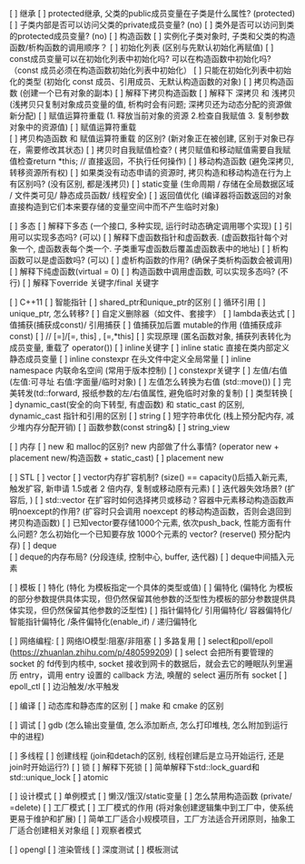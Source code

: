 [ ] 继承
    [ ] protected继承, 父类的public成员变量在子类是什么属性? (protected)
    [ ] 子类内部是否可以访问父类的private成员变量? (no)
    [ ] 类外是否可以访问到类的protected成员变量? (no)
    [ ] 构造函数 
        [ ] 实例化子类对象时, 子类和父类的构造函数/析构函数的调用顺序？
        [ ] 初始化列表 (区别与先默认初始化再赋值)
            [ ] const成员变量可以在初始化列表中初始化吗? 可以在构造函数中初始化吗? （const 成员必须在构造函数初始化列表中初始化）
            [ ] 只能在初始化列表中初始化的类型 (初始化 const 成员、引用成员、无默认构造函数的对象)
    [ ] 拷贝构造函数 (创建一个已有对象的副本)
        [ ] 解释下拷贝构造函数 
        [ ] 解释下 深拷贝 和 浅拷贝 (浅拷贝只复制对象成员变量的值, 析构时会有问题; 深拷贝还为动态分配的资源做新分配)
        [ ] 赋值运算符重载 (1. 释放当前对象的资源 2.检查自我赋值 3. 复制参数对象中的资源值)
    [ ] 赋值运算符重载        
        [ ] 拷贝构造函数 和 赋值运算符重载 的区别? (新对象正在被创建, 区别于对象已存在，需要修改其状态)
        [ ] 拷贝时自我赋值检查? ( 拷贝赋值和移动赋值需要自我赋值检查return *this;  // 直接返回，不执行任何操作)
    [ ] 移动构造函数 (避免深拷贝, 转移资源所有权)
        [ ] 如果类没有动态申请的资源时, 拷贝构造和移动构造在行为上有区别吗? (没有区别, 都是浅拷贝)
    [ ] static变量 (生命周期 / 存储在全局数据区域 / 文件类可见/ 静态成员函数/ 线程安全)
    [ ] 返回值优化 (编译器将函数返回的对象直接构造到它们本来要存储的变量空间中而不产生临时对象)

[ ] 多态
    [ ] 解释下多态 (一个接口, 多种实现, 运行时动态确定调用哪个实现)
    [ ] 引用可以实现多态吗? (可以)
    [ ] 解释下虚函数指针和虚函数表. (虚函数指针每个对象一个, 虚函数表每个类一个. 子类重写虚函数后覆盖虚函数表中的地址) 
    [ ] 析构函数可以是虚函数吗? (可以)
    [ ] 虚析构函数的作用? (确保子类析构函数会被调用)
    [ ] 解释下纯虚函数(virtual = 0)
    [ ] 构造函数中调用虚函数, 可以实现多态吗? (不行)
    [ ] 解释下override 关键字/final 关键字

[ ] C++11
    [ ] 智能指针
        [ ] shared_ptr和unique_ptr的区别
        [ ] 循环引用
        [ ] unique_ptr, 怎么转移?
        [ ] 自定义删除器（如文件、套接字）
    [ ] lambda表达式
        [ ] 值捕获(捕获成const)/ 引用捕获
        [ ] 值捕获加后置 mutable的作用 (值捕获成非 const)
        [ ] // [=]/[=, this] , [=,*this]
        [ ] 实现原理 (匿名函数对象, 捕获列表转化为成员变量, 重载了 operator())
    [ ] inline关键字
        [ ] inline static 直接在类内部定义静态成员变量
        [ ] inline constexpr 在头文件中定义全局常量
        [ ] inline namespace 内联命名空间 (常用于版本控制)
    [ ] constexpr关键字
    [ ] 左值/右值 (左值:可寻址  右值:字面量/临时对象)
        [ ] 左值怎么转换为右值 (std::move())
        [ ] 完美转发(td::forward, 报纸参数的左/右值属性, 避免临时对象的复制)
    [ ] 类型转换
        [ ] dynamic_cast(安全的向下转型, 有虚函数) 和 static_cast 的区别, dynamic_cast 指针和引用的区别
    [ ] string
        [ ] 短字符串优化 (栈上预分配内存, 减少堆内存分配开销)
        [ ] 函数参数(const string&)
        [ ] string_view

[ ] 内存
    [ ] new 和 malloc的区别? new 内部做了什么事情? (operator new +  placement new/构造函数 + static_cast)
    [ ] placement new

[ ] STL
    [ ] vector
        [ ] vector内存扩容机制? (size() == capacity()后插入新元素, 触发扩容, 新申请 1.5或者 2 倍内存, 复制或移动原有元素)
        [ ] 迭代器失效场景? (扩容后, )
        [ ] std::vector 在扩容时如何选择拷贝或移动？容器中元素移动构造函数声明noexcept的作用? (扩容时只会调用 noexcept 的移动构造函数，否则会退回到拷贝构造函数)
        [ ] 已知vector要存储1000个元素, 依次push_back, 性能方面有什么问题? 怎么初始化一个已知要存放 1000个元素的 vector? (reserve() 预分配内存)
    [ ] deque    
        [ ] deque的内存布局? (分段连续, 控制中心, buffer, 迭代器)
        [ ] deque中间插入元素

[ ] 模板
    [ ] 特化 (特化 为模板指定一个具体的类型或值)
    [ ] 偏特化 (偏特化 为模板的部分参数提供具体实现，但仍然保留其他参数的泛型性为模板的部分参数提供具体实现，但仍然保留其他参数的泛型性)
        [ ] 指针偏特化/ 引用偏特化/ 容器偏特化/ 智能指针偏特化 /条件偏特化(enable_if) / 递归偏特化

[ ] 网络编程:
    [ ] 网络IO模型:阻塞/非阻塞
    [ ] 多路复用
        [ ] select和poll/epoll (https://zhuanlan.zhihu.com/p/480599209)
        [ ] select 会把所有要管理的 socket 的 fd传到内核中, socket 接收到网卡的数据后，就会去它的睡眠队列里遍历 entry，调用 entry 设置的 callback 方法, 唤醒的 select 遍历所有 socket
        [ ] epoll_ctl
        [ ] 边沿触发/水平触发

[ ] 编译
    [ ] 动态库和静态库的区别
    [ ] make 和 cmake 的区别

[ ] 调试
    [ ] gdb (怎么输出变量值, 怎么添加断点, 怎么打印堆栈, 怎么附加到运行中的进程)

[ ] 多线程
    [ ] 创建线程 (join和detach的区别, 线程创建后是立马开始运行, 还是join时开始运行?)
    [ ] 锁
        [ ] 解释下死锁
        [ ] 简单解释下std::lock_guard和std::unique_lock
        [ ] atomic

[ ] 设计模式
    [ ] 单例模式
        [ ] 懒汉/饿汉/static变量
        [ ] 怎么禁用构造函数 (private/ =delete)
    [ ] 工厂模式
        [ ] 工厂模式的作用 (将对象创建逻辑集中到工厂中，使系统更易于维护和扩展)
        [ ] 简单工厂适合小规模项目，工厂方法适合开闭原则，抽象工厂适合创建相关对象组
    [ ] 观察者模式

[ ] opengl
    [ ] 渲染管线
    [ ] 深度测试
    [ ] 模板测试
